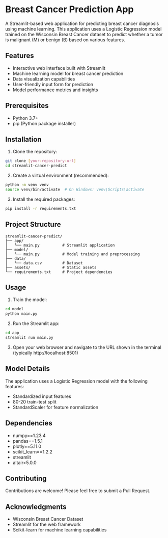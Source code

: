 # Breast Cancer Prediction App

A Streamlit-based web application for predicting breast cancer diagnosis using machine learning. This application uses a Logistic Regression model trained on the Wisconsin Breast Cancer dataset to predict whether a tumor is malignant (M) or benign (B) based on various features.

## Features

- Interactive web interface built with Streamlit
- Machine learning model for breast cancer prediction
- Data visualization capabilities
- User-friendly input form for prediction
- Model performance metrics and insights

## Prerequisites

- Python 3.7+
- pip (Python package installer)

## Installation

1. Clone the repository:
```bash
git clone [your-repository-url]
cd streamlit-cancer-predict
```

2. Create a virtual environment (recommended):
```bash
python -m venv venv
source venv/bin/activate  # On Windows: venv\Scripts\activate
```

3. Install the required packages:
```bash
pip install -r requirements.txt
```

## Project Structure

```
streamlit-cancer-predict/
├── app/
│   └── main.py          # Streamlit application
├── model/
│   └── main.py          # Model training and preprocessing
├── data/
│   └── data.csv         # Dataset
├── assets/              # Static assets
└── requirements.txt     # Project dependencies
```

## Usage

1. Train the model:
```bash
cd model
python main.py
```

2. Run the Streamlit app:
```bash
cd app
streamlit run main.py
```

3. Open your web browser and navigate to the URL shown in the terminal (typically http://localhost:8501)

## Model Details

The application uses a Logistic Regression model with the following features:
- Standardized input features
- 80-20 train-test split
- StandardScaler for feature normalization

## Dependencies

- numpy==1.23.4
- pandas==1.5.1
- plotly==5.11.0
- scikit_learn==1.2.2
- streamlit
- altair<5.0.0

## Contributing

Contributions are welcome! Please feel free to submit a Pull Request.

## Acknowledgments

- Wisconsin Breast Cancer Dataset
- Streamlit for the web framework
- Scikit-learn for machine learning capabilities
